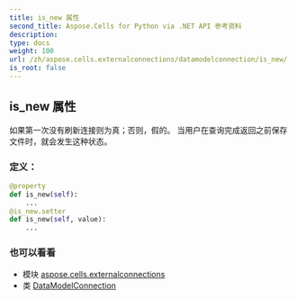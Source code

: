 ```yaml
---
title: is_new 属性
second_title: Aspose.Cells for Python via .NET API 参考资料
description:
type: docs
weight: 100
url: /zh/aspose.cells.externalconnections/datamodelconnection/is_new/
is_root: false
---
```

## is_new 属性

如果第一次没有刷新连接则为真；否则，假的。
当用户在查询完成返回之前保存文件时，就会发生这种状态。
### 定义：
```python
@property
def is_new(self):
    ...
@is_new.setter
def is_new(self, value):
    ...
```

### 也可以看看
* 模块 [aspose.cells.externalconnections](../../)
* 类 [DataModelConnection](/cells/python-net/zh/aspose.cells.externalconnections/datamodelconnection)
